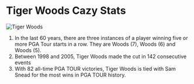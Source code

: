 # Tiger Woods Cazy Stats

![Tiger Woods](https://media.npr.org/assets/img/2022/04/05/gettyimages-1142672802_custom-061e6299285be67b0b691417e3f9ad4fa63712aa-s1100-c50.jpg)

1. In the last 60 years, there are three instances of a player winning five or more PGA Tour starts in a row. They are Woods (7), Woods (6) and Woods (5).
1. Between 1998 and 2005, Tiger Woods made the cut in 142 consecutive events
1. With 82 all-time PGA TOUR victories, Tiger Woods is tied with Sam Snead for the most wins in PGA TOUR history. 
